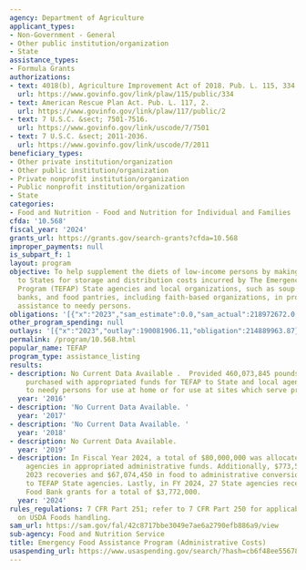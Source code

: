 ```yaml
---
agency: Department of Agriculture
applicant_types:
- Non-Government - General
- Other public institution/organization
- State
assistance_types:
- Formula Grants
authorizations:
- text: 4018(b), Agriculture Improvement Act of 2018. Pub. L. 115, 334.
  url: https://www.govinfo.gov/link/plaw/115/public/334
- text: American Rescue Plan Act. Pub. L. 117, 2.
  url: https://www.govinfo.gov/link/plaw/117/public/2
- text: 7 U.S.C. &sect; 7501-7516.
  url: https://www.govinfo.gov/link/uscode/7/7501
- text: 7 U.S.C. &sect; 2011-2036.
  url: https://www.govinfo.gov/link/uscode/7/2011
beneficiary_types:
- Other private institution/organization
- Other public institution/organization
- Private nonprofit institution/organization
- Public nonprofit institution/organization
- State
categories:
- Food and Nutrition - Food and Nutrition for Individual and Families
cfda: '10.568'
fiscal_year: '2024'
grants_url: https://grants.gov/search-grants?cfda=10.568
improper_payments: null
is_subpart_f: 1
layout: program
objective: To help supplement the diets of low-income persons by making funds available
  to States for storage and distribution costs incurred by The Emergency Food Assistance
  Program (TEFAP) State agencies and local organizations, such as soup kitchens, food
  banks, and food pantries, including faith-based organizations, in providing food
  assistance to needy persons.
obligations: '[{"x":"2023","sam_estimate":0.0,"sam_actual":218972672.0,"usa_spending_actual":209038091.29},{"x":"2024","sam_estimate":0.0,"sam_actual":151620027.0,"usa_spending_actual":145783805.54},{"x":"2025","sam_estimate":0.0,"sam_actual":100000000.0,"usa_spending_actual":40371683.16}]'
other_program_spending: null
outlays: '[{"x":"2023","outlay":190081906.11,"obligation":214889963.87},{"x":"2024","outlay":148955969.74,"obligation":149950350.8},{"x":"2025","outlay":25700014.91,"obligation":42599727.0}]'
permalink: /program/10.568.html
popular_name: TEFAP
program_type: assistance_listing
results:
- description: No Current Data Available .  Provided 460,073,845 pounds of USDA Foods
    purchased with appropriated funds for TEFAP to State and local agencies for distribution
    to needy persons for use at home or for use at sites which serve prepared meals.
  year: '2016'
- description: 'No Current Data Available. '
  year: '2017'
- description: 'No Current Data Available. '
  year: '2018'
- description: No Current Data Available.
  year: '2019'
- description: In Fiscal Year 2024, a total of $80,000,000 was allocated to State
    agencies in appropriated administrative funds. Additionally, $773,577 from FY
    2023 recoveries and $67,074,450 in food to administrative conversions were allocated
    to TEFAP State agencies. Lastly, in FY 2024, 27 State agencies received Farm to
    Food Bank grants for a total of $3,772,000.
  year: '2024'
rules_regulations: 7 CFR Part 251; refer to 7 CFR Part 250 for applicable provisions
  on USDA Foods handling.
sam_url: https://sam.gov/fal/42c8717bbe3049e7ae6a2790efb886a9/view
sub-agency: Food and Nutrition Service
title: Emergency Food Assistance Program (Administrative Costs)
usaspending_url: https://www.usaspending.gov/search/?hash=cb6f48ee556781ab192b595eca86b421
---
```

